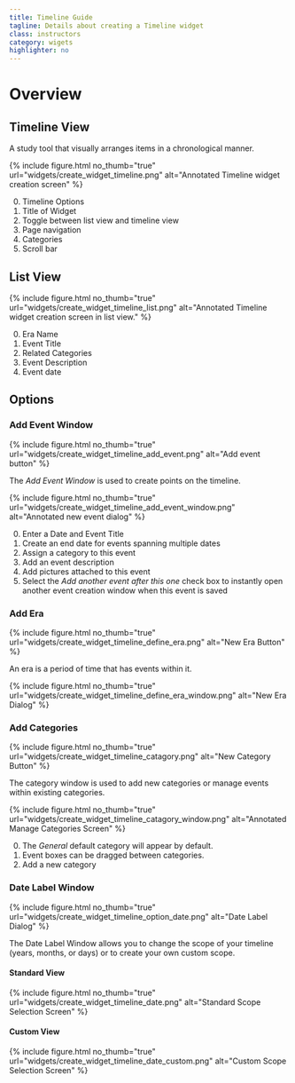```yaml
---
title: Timeline Guide
tagline: Details about creating a Timeline widget
class: instructors
category: wigets
highlighter: no
---
```

# Overview

## Timeline View

A study tool that visually arranges items in a chronological manner.

{% include figure.html
	no_thumb="true"
	url="widgets/create_widget_timeline.png"
	alt="Annotated Timeline widget creation screen"
%}

0. Timeline Options
0. Title of Widget
0. Toggle between list view and timeline view
0. Page navigation
0. Categories
0. Scroll bar

## List View

{% include figure.html
	no_thumb="true"
	url="widgets/create_widget_timeline_list.png"
	alt="Annotated Timeline widget creation screen in list view."
%}


0. Era Name
0. Event Title
0. Related Categories
0. Event Description
0. Event date

## Options

### Add Event Window

{% include figure.html
	no_thumb="true"
	url="widgets/create_widget_timeline_add_event.png"
	alt="Add event button"
%}

The *Add Event Window* is used to create points on the timeline.


{% include figure.html
	no_thumb="true"
	url="widgets/create_widget_timeline_add_event_window.png"
	alt="Annotated new event dialog"
%}

0. Enter a Date and Event Title
0. Create an end date for events spanning multiple dates
0. Assign a category to this event
0. Add an event description
0. Add pictures attached to this event
0. Select the *Add another event after this one* check box to instantly open another event creation window when this event is saved

### Add Era

{% include figure.html
	no_thumb="true"
	url="widgets/create_widget_timeline_define_era.png"
	alt="New Era Button"
%}

An era is a period of time that has events within it.

{% include figure.html
	no_thumb="true"
	url="widgets/create_widget_timeline_define_era_window.png"
	alt="New Era Dialog"
%}

### Add Categories

{% include figure.html
	no_thumb="true"
	url="widgets/create_widget_timeline_catagory.png"
	alt="New Category Button"
%}

The category window is used to add new categories or manage events within existing categories.

{% include figure.html
	no_thumb="true"
	url="widgets/create_widget_timeline_catagory_window.png"
	alt="Annotated Manage Categories Screen"
%}

0. The *General* default category will appear by default.
0. Event boxes can be dragged between categories.
0. Add a new category

### Date Label Window

{% include figure.html
	no_thumb="true"
	url="widgets/create_widget_timeline_option_date.png"
	alt="Date Label Dialog"
%}

The Date Label Window allows you to change the scope of your timeline (years, months, or days) or to create your own custom scope.

#### Standard View

{% include figure.html
	no_thumb="true"
	url="widgets/create_widget_timeline_date.png"
	alt="Standard Scope Selection Screen"
%}

#### Custom View

{% include figure.html
	no_thumb="true"
	url="widgets/create_widget_timeline_date_custom.png"
	alt="Custom Scope Selection Screen"
%}

